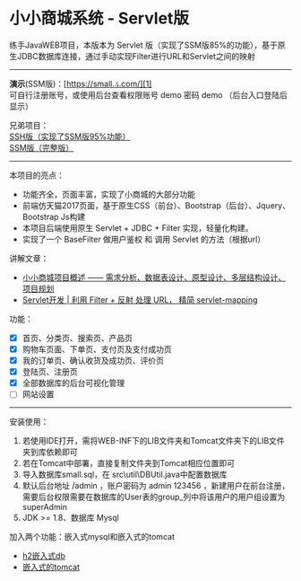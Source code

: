 # 小小商城系统  - Servlet版

练手JavaWEB项目，本版本为 Servlet 版（实现了SSM版85%的功能），基于原生JDBC数据库连接，通过手动实现Filter进行URL和Servlet之间的映射

---------------------------

**演示**(SSM版)：[https://small.ડ.com/][1]  
可自行注册账号，或使用后台查看权限账号 demo 密码 demo （后台入口登陆后显示）  
   
兄弟项目：  
[SSH版（实现了SSM版95%功能）][2]  
[SSM版（完整版）][3]  

----------------------------

本项目的亮点：

 * 功能齐全，页面丰富，实现了小商城的大部分功能
 * 前端仿天猫2017页面，基于原生CSS（前台）、Bootstrap（后台）、Jquery、Bootstrap Js构建
 * 本项目后端使用原生 Servlet + JDBC + Filter 实现，轻量化构建。
 * 实现了一个 BaseFilter 做用户鉴权 和 调用 Servlet 的方法（根据url） 
  
讲解文章：  
  * [小小商城项目概述 —— 需求分析、数据表设计、原型设计、多层结构设计、项目规划][4]
  * [Servlet开发 | 利用 Filter + 反射 处理 URL， 精简 servlet-mapping][5]

功能： 

 - [x] 首页、分类页、搜索页、产品页
 - [x] 购物车页面、下单页、支付页及支付成功页
 - [x] 我的订单页、确认收货及成功页、评价页
 - [x] 登陆页、注册页
 - [x] 全部数据库的后台可视化管理
 - [ ] 网站设置

------------------
 
 安装使用：
 
  1. 若使用IDE打开，需将WEB-INF下的LIB文件夹和Tomcat文件夹下的LIB文件夹到库依赖即可
  2. 若在Tomcat中部署，直接复制文件夹到Tomcat相应位置即可
  3. 导入数据库small.sql，在 src\util\DBUtil.java中配置数据库
  4. 默认后台地址 /admin ，账户密码为 admin 123456 ，新建用户在前台注册，需要后台权限需要在数据库的User表的group_列中将该用户的用户组设置为 superAdmin
  5. JDK >= 1.8、数据库 Mysql


  [1]: https://small.ડ.com
  [2]: https://github.com/xenv/S-mall-ssh
  [3]: https://github.com/xenv/S-mall-ssm
  [4]: https://yuque.com/page/luan.ma/small-start
  [5]: https://yuque.com/page/luan.ma/servlet-filter-mapping
  
  加入两个功能：嵌入式mysql和嵌入式的tomcat
  - [h2嵌入式db](http://www.h2database.com/html/features.html#execute_sql_on_connection)
  - [嵌入式的tomcat](https://www.cnblogs.com/hongdada/p/10123128.html)
